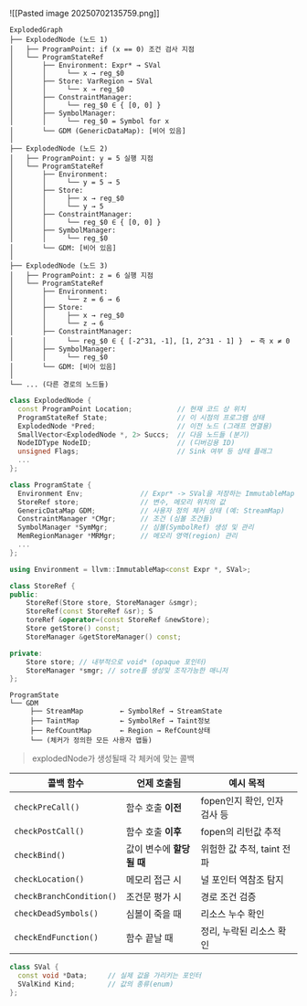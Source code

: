 ![[Pasted image 20250702135759.png]]

```text
ExplodedGraph
├── ExplodedNode (노드 1)
│   ├── ProgramPoint: if (x == 0) 조건 검사 지점
│   └── ProgramStateRef
│       ├── Environment: Expr* → SVal
│       │     └── x → reg_$0
│       ├── Store: VarRegion → SVal
│       │     └── x → reg_$0
│       ├── ConstraintManager:
│       │     └── reg_$0 ∈ { [0, 0] }
│       ├── SymbolManager:
│       │     └── reg_$0 = Symbol for x
│       └── GDM (GenericDataMap): [비어 있음]
│
├── ExplodedNode (노드 2)
│   ├── ProgramPoint: y = 5 실행 지점
│   └── ProgramStateRef
│       ├── Environment:
│       │     └── y = 5 → 5
│       ├── Store:
│       │     ├── x → reg_$0
│       │     └── y → 5
│       ├── ConstraintManager:
│       │     └── reg_$0 ∈ { [0, 0] }
│       ├── SymbolManager:
│       │     └── reg_$0
│       └── GDM: [비어 있음]
│
├── ExplodedNode (노드 3)
│   ├── ProgramPoint: z = 6 실행 지점
│   └── ProgramStateRef
│       ├── Environment:
│       │     └── z = 6 → 6
│       ├── Store:
│       │     ├── x → reg_$0
│       │     └── z → 6
│       ├── ConstraintManager:
│       │     └── reg_$0 ∈ { [-2^31, -1], [1, 2^31 - 1] }  ← 즉 x ≠ 0
│       ├── SymbolManager:
│       │     └── reg_$0
│       └── GDM: [비어 있음]
│
└── ... (다른 경로의 노드들)

```


```cpp
class ExplodedNode {
  const ProgramPoint Location;           // 현재 코드 상 위치
  ProgramStateRef State;                 // 이 시점의 프로그램 상태
  ExplodedNode *Pred;                    // 이전 노드 (그래프 연결용)
  SmallVector<ExplodedNode *, 2> Succs;  // 다음 노드들 (분기)
  NodeIDType NodeID;                     // (디버깅용 ID)
  unsigned Flags;                        // Sink 여부 등 상태 플래그
  ...
};
```

```cpp
class ProgramState {
  Environment Env;              // Expr* -> SVal을 저장하는 ImmutableMap
  StoreRef store;               // 변수, 메모리 위치의 값
  GenericDataMap GDM;           // 사용자 정의 체커 상태 (예: StreamMap)
  ConstraintManager *CMgr;      // 조건 (심볼 조건들)
  SymbolManager *SymMgr;        // 심볼(SymbolRef) 생성 및 관리
  MemRegionManager *MRMgr;      // 메모리 영역(region) 관리
  ...
};
```

```cpp
using Environment = llvm::ImmutableMap<const Expr *, SVal>;

class StoreRef { 
public: 
    StoreRef(Store store, StoreManager &smgr);
    StoreRef(const StoreRef &sr); S
    toreRef &operator=(const StoreRef &newStore);
    Store getStore() const; 
    StoreManager &getStoreManager() const;

private: 
    Store store; // 내부적으로 void* (opaque 포인터)
    StoreManager *smgr; // sotre를 생성및 조작가능한 매니저
};
```



```
ProgramState
└── GDM
     ├── StreamMap         ← SymbolRef → StreamState
     ├── TaintMap          ← SymbolRef → Taint정보
     ├── RefCountMap       ← Region → RefCount상태
     └── (체커가 정의한 모든 사용자 맵들)
```


>explodedNode가 생성될때 각 체커에 맞는 콜백

| 콜백 함수                    | 언제 호출됨           | 예시 목적               |
| ------------------------ | ---------------- | ------------------- |
| `checkPreCall()`         | 함수 호출 **이전**     | fopen인지 확인, 인자 검사 등 |
| `checkPostCall()`        | 함수 호출 **이후**     | fopen의 리턴값 추적       |
| `checkBind()`            | 값이 변수에 **할당될 때** | 위험한 값 추적, taint 전파  |
| `checkLocation()`        | 메모리 접근 시         | 널 포인터 역참조 탐지        |
| `checkBranchCondition()` | 조건문 평가 시         | 경로 조건 검증            |
| `checkDeadSymbols()`     | 심볼이 죽을 때         | 리소스 누수 확인           |
| `checkEndFunction()`     | 함수 끝날 때          | 정리, 누락된 리소스 확인      |

```cpp
class SVal {
  const void *Data;     // 실제 값을 가리키는 포인터
  SValKind Kind;        // 값의 종류(enum)
};

```